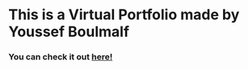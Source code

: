 # This is a Virtual Portfolio made by Youssef Boulmalf ###

### You can check it out [here!](https://youssefboulmalf.com) ###